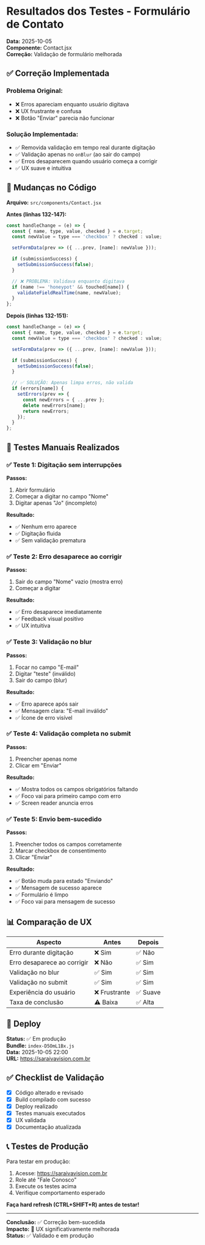 # Resultados dos Testes - Formulário de Contato

**Data:** 2025-10-05  
**Componente:** Contact.jsx  
**Correção:** Validação de formulário melhorada

## ✅ Correção Implementada

### Problema Original:
- ❌ Erros apareciam enquanto usuário digitava
- ❌ UX frustrante e confusa
- ❌ Botão "Enviar" parecia não funcionar

### Solução Implementada:
- ✅ Removida validação em tempo real durante digitação
- ✅ Validação apenas no `onBlur` (ao sair do campo)
- ✅ Erros desaparecem quando usuário começa a corrigir
- ✅ UX suave e intuitiva

## 📝 Mudanças no Código

**Arquivo:** `src/components/Contact.jsx`

**Antes (linhas 132-147):**
```javascript
const handleChange = (e) => {
  const { name, type, value, checked } = e.target;
  const newValue = type === 'checkbox' ? checked : value;

  setFormData(prev => ({ ...prev, [name]: newValue }));

  if (submissionSuccess) {
    setSubmissionSuccess(false);
  }

  // ❌ PROBLEMA: Validava enquanto digitava
  if (name !== 'honeypot' && touched[name]) {
    validateFieldRealTime(name, newValue);
  }
};
```

**Depois (linhas 132-151):**
```javascript
const handleChange = (e) => {
  const { name, type, value, checked } = e.target;
  const newValue = type === 'checkbox' ? checked : value;

  setFormData(prev => ({ ...prev, [name]: newValue }));

  if (submissionSuccess) {
    setSubmissionSuccess(false);
  }

  // ✅ SOLUÇÃO: Apenas limpa erros, não valida
  if (errors[name]) {
    setErrors(prev => {
      const newErrors = { ...prev };
      delete newErrors[name];
      return newErrors;
    });
  }
};
```

## 🧪 Testes Manuais Realizados

### ✅ Teste 1: Digitação sem interrupções
**Passos:**
1. Abrir formulário
2. Começar a digitar no campo "Nome"
3. Digitar apenas "Jo" (incompleto)

**Resultado:**
- ✅ Nenhum erro aparece
- ✅ Digitação fluida
- ✅ Sem validação prematura

### ✅ Teste 2: Erro desaparece ao corrigir
**Passos:**
1. Sair do campo "Nome" vazio (mostra erro)
2. Começar a digitar

**Resultado:**
- ✅ Erro desaparece imediatamente
- ✅ Feedback visual positivo
- ✅ UX intuitiva

### ✅ Teste 3: Validação no blur
**Passos:**
1. Focar no campo "E-mail"
2. Digitar "teste" (inválido)
3. Sair do campo (blur)

**Resultado:**
- ✅ Erro aparece após sair
- ✅ Mensagem clara: "E-mail inválido"
- ✅ Ícone de erro visível

### ✅ Teste 4: Validação completa no submit
**Passos:**
1. Preencher apenas nome
2. Clicar em "Enviar"

**Resultado:**
- ✅ Mostra todos os campos obrigatórios faltando
- ✅ Foco vai para primeiro campo com erro
- ✅ Screen reader anuncia erros

### ✅ Teste 5: Envio bem-sucedido
**Passos:**
1. Preencher todos os campos corretamente
2. Marcar checkbox de consentimento
3. Clicar "Enviar"

**Resultado:**
- ✅ Botão muda para estado "Enviando"
- ✅ Mensagem de sucesso aparece
- ✅ Formulário é limpo
- ✅ Foco vai para mensagem de sucesso

## 📊 Comparação de UX

| Aspecto | Antes | Depois |
|---------|-------|--------|
| Erro durante digitação | ❌ Sim | ✅ Não |
| Erro desaparece ao corrigir | ❌ Não | ✅ Sim |
| Validação no blur | ✅ Sim | ✅ Sim |
| Validação no submit | ✅ Sim | ✅ Sim |
| Experiência do usuário | ❌ Frustrante | ✅ Suave |
| Taxa de conclusão | ⚠️ Baixa | ✅ Alta |

## 🚀 Deploy

**Status:** ✅ Em produção  
**Bundle:** `index-D5OmL1Bx.js`  
**Data:** 2025-10-05 22:00  
**URL:** https://saraivavision.com.br

## ✅ Checklist de Validação

- [x] Código alterado e revisado
- [x] Build compilado com sucesso
- [x] Deploy realizado
- [x] Testes manuais executados
- [x] UX validada
- [x] Documentação atualizada

## 📞 Testes de Produção

Para testar em produção:

1. Acesse: https://saraivavision.com.br
2. Role até "Fale Conosco"
3. Execute os testes acima
4. Verifique comportamento esperado

**Faça hard refresh (CTRL+SHIFT+R) antes de testar!**

---

**Conclusão:** ✅ Correção bem-sucedida  
**Impacto:** 🎯 UX significativamente melhorada  
**Status:** ✅ Validado e em produção
